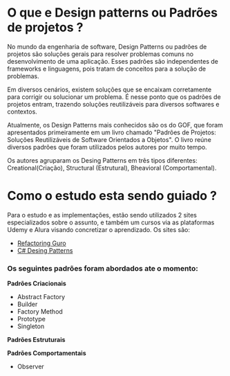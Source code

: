 # O que e Design patterns ou Padrões de projetos ?

No mundo da engenharia de software, Design Patterns ou padrões de projetos são soluções gerais para resolver problemas comuns no desenvolvimento de uma aplicação.
Esses padrões são independentes de frameworks e linguagens, pois tratam de conceitos para a solução de problemas.

Em diversos cenários, existem soluções que se encaixam corretamente para corrigir ou solucionar um problema.
É nesse ponto que os padrões de projetos entram, trazendo soluções reutilizáveis para diversos softwares e contextos.
 
Atualmente, os Design Patterns mais conhecidos são os do GOF, que foram apresentados
primeiramente em um livro chamado "Padrões de Projetos: Soluções Reutilizáveis de Software Orientados a Objetos".
O livro reúne diversos padrões que foram utilizados pelos autores por muito tempo.

Os autores agruparam os Desing Patterns em três tipos diferentes: Creational(Criação), Structural (Estrutural), Bheavioral (Comportamental).

# Como o estudo esta sendo guiado ?

Para o estudo e as implementações, estão sendo utilizados 2 sites especializados sobre o assunto, e também um cursos via as plataformas Udemy e Alura visando concretizar o aprendizado.
Os sites são:
 -  [Refactoring Guro](https://refactoring.guru/pt-br "Refactoring Guro")
 -  [C# Desing Patterns](https://www.dofactory.com/net/design-patterns "C# Desing Patterns")

### Os seguintes padrões foram abordados ate o momento:

**Padrões Criacionais**
- Abstract Factory
- Builder
- Factory Method
- Prototype
- Singleton

**Padrões Estruturais**


**Padrões Comportamentais**
- Observer
